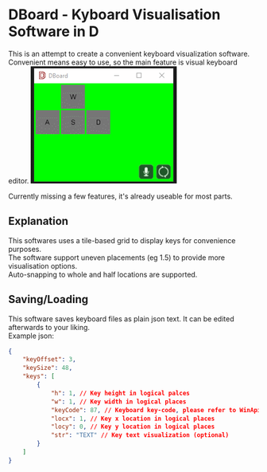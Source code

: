 # DBoard - Kyboard Visualisation Software in D

This is an attempt to create a convenient keyboard visualization software. Convenient means easy to use, so the main feature is visual keyboard editor.
![Preview](https://raw.githubusercontent.com/GrimMaple/dboard/master/preview.gif)

Currently missing a few features, it's already useable for most parts.

## Explanation
This softwares uses a tile-based grid to display keys for convenience purposes.  
The software support uneven placements (eg 1.5) to provide more visualisation options.  
Auto-snapping to whole and half locations are supported.

## Saving/Loading
This software saves keyboard files as plain json text. It can be edited afterwards to your liking.  
Example json:
```json
{
    "keyOffset": 3,
    "keySize": 48,
    "keys": [
        {
            "h": 1, // Key height in logical palces
            "w": 1, // Key width in logical places
            "keyCode": 87, // Keyboard key-code, please refer to WinApi's Virtual Key Codes for additional info
            "locx": 1, // Key x location in logical places
            "locy": 0, // Key y location in logical places
            "str": "TEXT" // Key text visualization (optional)
        }
    ]
}
```
